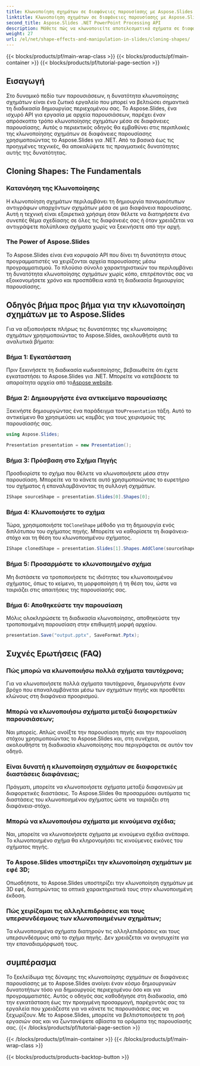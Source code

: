 ```yaml
---
title: Κλωνοποίηση σχημάτων σε διαφάνειες παρουσίασης με Aspose.Slides
linktitle: Κλωνοποίηση σχημάτων σε διαφάνειες παρουσίασης με Aspose.Slides
second_title: Aspose.Slides .NET PowerPoint Processing API
description: Μάθετε πώς να κλωνοποιείτε αποτελεσματικά σχήματα σε διαφάνειες παρουσίασης χρησιμοποιώντας το Aspose.Slides API. Δημιουργήστε δυναμικές παρουσιάσεις με ευκολία. Εξερευνήστε τον οδηγό βήμα προς βήμα, τις συχνές ερωτήσεις και πολλά άλλα.
weight: 27
url: /el/net/shape-effects-and-manipulation-in-slides/cloning-shapes/
---
```


{{< blocks/products/pf/main-wrap-class >}}
{{< blocks/products/pf/main-container >}}
{{< blocks/products/pf/tutorial-page-section >}}


## Εισαγωγή

Στο δυναμικό πεδίο των παρουσιάσεων, η δυνατότητα κλωνοποίησης σχημάτων είναι ένα ζωτικό εργαλείο που μπορεί να βελτιώσει σημαντικά τη διαδικασία δημιουργίας περιεχομένου σας. Το Aspose.Slides, ένα ισχυρό API για εργασία με αρχεία παρουσιάσεων, παρέχει έναν απρόσκοπτο τρόπο κλωνοποίησης σχημάτων μέσα σε διαφάνειες παρουσίασης. Αυτός ο περιεκτικός οδηγός θα εμβαθύνει στις περιπλοκές της κλωνοποίησης σχημάτων σε διαφάνειες παρουσίασης χρησιμοποιώντας το Aspose.Slides για .NET. Από τα βασικά έως τις προηγμένες τεχνικές, θα αποκαλύψετε τις πραγματικές δυνατότητες αυτής της δυνατότητας.

## Cloning Shapes: The Fundamentals

### Κατανόηση της Κλωνοποίησης

Η κλωνοποίηση σχημάτων περιλαμβάνει τη δημιουργία πανομοιότυπων αντιγράφων υπαρχόντων σχημάτων μέσα σε μια διαφάνεια παρουσίασης. Αυτή η τεχνική είναι εξαιρετικά χρήσιμη όταν θέλετε να διατηρήσετε ένα συνεπές θέμα σχεδίασης σε όλες τις διαφάνειές σας ή όταν χρειάζεται να αντιγράψετε πολύπλοκα σχήματα χωρίς να ξεκινήσετε από την αρχή.

### The Power of Aspose.Slides

Το Aspose.Slides είναι ένα κορυφαίο API που δίνει τη δυνατότητα στους προγραμματιστές να χειρίζονται αρχεία παρουσίασης μέσω προγραμματισμού. Το πλούσιο σύνολο χαρακτηριστικών του περιλαμβάνει τη δυνατότητα κλωνοποίησης σχημάτων χωρίς κόπο, επιτρέποντάς σας να εξοικονομήσετε χρόνο και προσπάθεια κατά τη διαδικασία δημιουργίας παρουσίασης.

## Οδηγός βήμα προς βήμα για την κλωνοποίηση σχημάτων με το Aspose.Slides

Για να αξιοποιήσετε πλήρως τις δυνατότητες της κλωνοποίησης σχημάτων χρησιμοποιώντας το Aspose.Slides, ακολουθήστε αυτά τα αναλυτικά βήματα:

### Βήμα 1: Εγκατάσταση

 Πριν ξεκινήσετε τη διαδικασία κωδικοποίησης, βεβαιωθείτε ότι έχετε εγκαταστήσει το Aspose.Slides για .NET. Μπορείτε να κατεβάσετε τα απαραίτητα αρχεία από το[Aspose website](https://releases.aspose.com/slides/net/).

### Βήμα 2: Δημιουργήστε ένα αντικείμενο παρουσίασης

 Ξεκινήστε δημιουργώντας ένα παράδειγμα του`Presentation` τάξη. Αυτό το αντικείμενο θα χρησιμεύσει ως καμβάς για τους χειρισμούς της παρουσίασής σας.

```csharp
using Aspose.Slides;

Presentation presentation = new Presentation();
```

### Βήμα 3: Πρόσβαση στο Σχήμα Πηγής

Προσδιορίστε το σχήμα που θέλετε να κλωνοποιήσετε μέσα στην παρουσίαση. Μπορείτε να το κάνετε αυτό χρησιμοποιώντας το ευρετήριο του σχήματος ή επαναλαμβάνοντας τη συλλογή σχημάτων.

```csharp
IShape sourceShape = presentation.Slides[0].Shapes[0];
```

### Βήμα 4: Κλωνοποιήστε το σχήμα

 Τώρα, χρησιμοποιήστε το`CloneShape` μέθοδο για τη δημιουργία ενός διπλότυπου του σχήματος πηγής. Μπορείτε να καθορίσετε τη διαφάνεια-στόχο και τη θέση του κλωνοποιημένου σχήματος.

```csharp
IShape clonedShape = presentation.Slides[1].Shapes.AddClone(sourceShape, x, y, width, height);
```

### Βήμα 5: Προσαρμόστε το κλωνοποιημένο σχήμα

Μη διστάσετε να τροποποιήσετε τις ιδιότητες του κλωνοποιημένου σχήματος, όπως το κείμενο, τη μορφοποίηση ή τη θέση του, ώστε να ταιριάζει στις απαιτήσεις της παρουσίασής σας.

### Βήμα 6: Αποθηκεύστε την παρουσίαση

Μόλις ολοκληρώσετε τη διαδικασία κλωνοποίησης, αποθηκεύστε την τροποποιημένη παρουσίαση στην επιθυμητή μορφή αρχείου.

```csharp
presentation.Save("output.pptx", SaveFormat.Pptx);
```

## Συχνές Ερωτήσεις (FAQ)

### Πώς μπορώ να κλωνοποιήσω πολλά σχήματα ταυτόχρονα;

Για να κλωνοποιήσετε πολλά σχήματα ταυτόχρονα, δημιουργήστε έναν βρόχο που επαναλαμβάνεται μέσω των σχημάτων πηγής και προσθέτει κλώνους στη διαφάνεια προορισμού.

### Μπορώ να κλωνοποιήσω σχήματα μεταξύ διαφορετικών παρουσιάσεων;

Ναι μπορείς. Απλώς ανοίξτε την παρουσίαση πηγής και την παρουσίαση στόχου χρησιμοποιώντας το Aspose.Slides και, στη συνέχεια, ακολουθήστε τη διαδικασία κλωνοποίησης που περιγράφεται σε αυτόν τον οδηγό.

### Είναι δυνατή η κλωνοποίηση σχημάτων σε διαφορετικές διαστάσεις διαφάνειας;

Πράγματι, μπορείτε να κλωνοποιήσετε σχήματα μεταξύ διαφανειών με διαφορετικές διαστάσεις. Το Aspose.Slides θα προσαρμόσει αυτόματα τις διαστάσεις του κλωνοποιημένου σχήματος ώστε να ταιριάζει στη διαφάνεια-στόχο.

### Μπορώ να κλωνοποιήσω σχήματα με κινούμενα σχέδια;

Ναι, μπορείτε να κλωνοποιήσετε σχήματα με κινούμενα σχέδια ανέπαφα. Το κλωνοποιημένο σχήμα θα κληρονομήσει τις κινούμενες εικόνες του σχήματος πηγής.

### Το Aspose.Slides υποστηρίζει την κλωνοποίηση σχημάτων με εφέ 3D;

Οπωσδήποτε, το Aspose.Slides υποστηρίζει την κλωνοποίηση σχημάτων με 3D εφέ, διατηρώντας τα οπτικά χαρακτηριστικά τους στην κλωνοποιημένη έκδοση.

### Πώς χειρίζομαι τις αλληλεπιδράσεις και τους υπερσυνδέσμους των κλωνοποιημένων σχημάτων;

Τα κλωνοποιημένα σχήματα διατηρούν τις αλληλεπιδράσεις και τους υπερσυνδέσμους από το σχήμα πηγής. Δεν χρειάζεται να ανησυχείτε για την επαναδιαμόρφωσή τους.

## συμπέρασμα

Το ξεκλείδωμα της δύναμης της κλωνοποίησης σχημάτων σε διαφάνειες παρουσίασης με το Aspose.Slides ανοίγει έναν κόσμο δημιουργικών δυνατοτήτων τόσο για δημιουργούς περιεχομένου όσο και για προγραμματιστές. Αυτός ο οδηγός σας καθοδήγησε στη διαδικασία, από την εγκατάσταση έως την προηγμένη προσαρμογή, παρέχοντάς σας τα εργαλεία που χρειάζεστε για να κάνετε τις παρουσιάσεις σας να ξεχωρίζουν. Με το Aspose.Slides, μπορείτε να βελτιστοποιήσετε τη ροή εργασιών σας και να ζωντανέψετε αβίαστα τα οράματα της παρουσίασής σας.
{{< /blocks/products/pf/tutorial-page-section >}}

{{< /blocks/products/pf/main-container >}}
{{< /blocks/products/pf/main-wrap-class >}}

{{< blocks/products/products-backtop-button >}}
